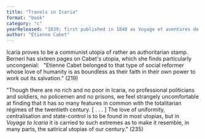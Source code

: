 ```yaml
---
title: "Travels in Icaria"
format: "book"
category: "c"
yearReleased: "1839; first published in 1840 as Voyage et aventures de Lord William Carisdall en Icarie"
author: "Étienne Cabet"
---
```

Icaria proves to be a communist utopia of rather an authoritarian stamp.
  
Berneri has sixteen pages on Cabet's utopia,  which she finds particularly uncongenial:
  
"Etienne Cabet belonged to that type of social reformer whose love of humanity is  as boundless as their faith in their own power to work out its salvation." (219)

"Though there are no rich and no poor in Icaria, no professional politicians and  soldiers, no policemen and no prisons, we feel strangely uncomfortable at  finding that it has so many features in common with the totalitarian régimes of  the twentieth century. [ . . . ] The love of uniformity, centralisation and  state-control is to be found in most utopias, but in _Voyage to Icaria_ it  is carried to such extremes as to make it resemble, in many parts, the satirical  utopias of our century." (235)
